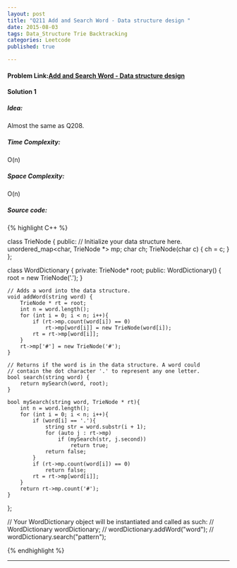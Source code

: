 ```yaml
---
layout: post
title: "Q211 Add and Search Word - Data structure design "
date: 2015-08-03
tags: Data_Structure Trie Backtracking
categories: Leetcode
published: true

---
```

#### Problem Link:[Add and Search Word - Data structure design ](https://leetcode.com/problems/add-and-search-word-data-structure-design/) 

#### Solution 1 

##### Idea:

Almost the same as Q208.

##### Time Complexity:

O(n)

##### Space Complexity:

O(n)

##### Source code:
{% highlight C++ %}

class TrieNode {
public:
    // Initialize your data structure here.
    unordered_map<char, TrieNode *> mp;
    char ch;
    TrieNode(char c) {
        ch = c;
    }
};

class WordDictionary {
private:
    TrieNode* root;
public:
    WordDictionary() {
        root = new TrieNode('.');
    }

    // Adds a word into the data structure.
    void addWord(string word) {
        TrieNode * rt = root;
        int n = word.length();
        for (int i = 0; i < n; i++){
            if (rt->mp.count(word[i]) == 0)
                rt->mp[word[i]] = new TrieNode(word[i]);
            rt = rt->mp[word[i]];
        }
        rt->mp['#'] = new TrieNode('#');
    }

    // Returns if the word is in the data structure. A word could
    // contain the dot character '.' to represent any one letter.
    bool search(string word) {
        return mySearch(word, root);
    }
    
    bool mySearch(string word, TrieNode * rt){
        int n = word.length();
        for (int i = 0; i < n; i++){
            if (word[i] == '.'){
                string str = word.substr(i + 1);
                for (auto j : rt->mp)
                    if (mySearch(str, j.second))
                        return true;
                return false;
            }
            if (rt->mp.count(word[i]) == 0)
                return false;
            rt = rt->mp[word[i]];
        }
        return rt->mp.count('#');
    }
};

// Your WordDictionary object will be instantiated and called as such:
// WordDictionary wordDictionary;
// wordDictionary.addWord("word");
// wordDictionary.search("pattern");

{% endhighlight %}

---

